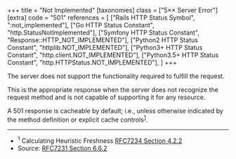 +++
title = "Not Implemented"
[taxonomies]
class = ["5&times;&times; Server Error"]
[extra]
code = "501"
references = [
    ["Rails HTTP Status Symbol", ":not_implemented"],
    ["Go HTTP Status Constant", "http.StatusNotImplemented"],
    ["Symfony HTTP Status Constant", "Response::HTTP_NOT_IMPLEMENTED"],
    ["Python2 HTTP Status Constant", "httplib.NOT_IMPLEMENTED"],
    ["Python3+ HTTP Status Constant", "http.client.NOT_IMPLEMENTED"],
    ["Python3.5+ HTTP Status Constant", "http.HTTPStatus.NOT_IMPLEMENTED"],
]
+++

The server does not support the functionality required to fulfill the request.

This is the appropriate response when the server does not recognize the request method and is not capable of supporting it for any resource.

A 501 response is cacheable by default; i.e., unless otherwise indicated by the method definition or explicit cache controls<sup>[1](#ref-1)</sup>.

---

* <span id="ref-1"><sup>1</sup> Calculating Heuristic Freshness
[RFC7234 Section 4.2.2][2]</span>
* Source: [RFC7231 Section 6.6.2][1]

[1]: <http://tools.ietf.org/html/rfc7231#section-6.6.2>
[2]: <http://tools.ietf.org/html/rfc7234#section-4.2.2>
